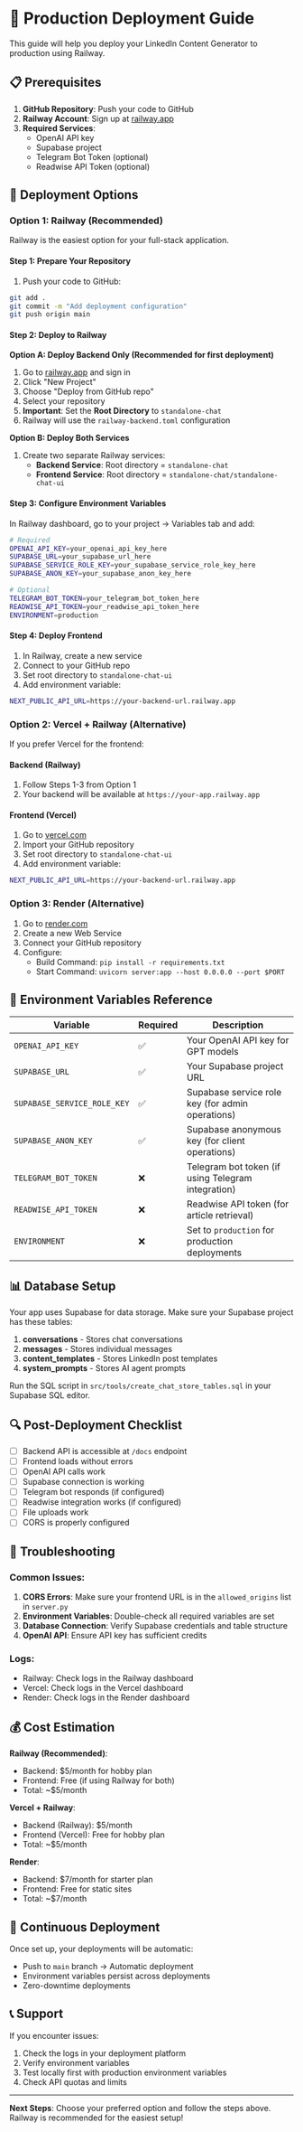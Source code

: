 # 🚀 Production Deployment Guide

This guide will help you deploy your LinkedIn Content Generator to production using Railway.

## 📋 Prerequisites

1. **GitHub Repository**: Push your code to GitHub
2. **Railway Account**: Sign up at [railway.app](https://railway.app)
3. **Required Services**:
   - OpenAI API key
   - Supabase project
   - Telegram Bot Token (optional)
   - Readwise API Token (optional)

## 🎯 Deployment Options

### Option 1: Railway (Recommended)

Railway is the easiest option for your full-stack application.

#### Step 1: Prepare Your Repository

1. Push your code to GitHub:
```bash
git add .
git commit -m "Add deployment configuration"
git push origin main
```

#### Step 2: Deploy to Railway

**Option A: Deploy Backend Only (Recommended for first deployment)**

1. Go to [railway.app](https://railway.app) and sign in
2. Click "New Project"
3. Choose "Deploy from GitHub repo"
4. Select your repository
5. **Important**: Set the **Root Directory** to `standalone-chat`
6. Railway will use the `railway-backend.toml` configuration

**Option B: Deploy Both Services**

1. Create two separate Railway services:
   - **Backend Service**: Root directory = `standalone-chat`
   - **Frontend Service**: Root directory = `standalone-chat/standalone-chat-ui`

#### Step 3: Configure Environment Variables

In Railway dashboard, go to your project → Variables tab and add:

```bash
# Required
OPENAI_API_KEY=your_openai_api_key_here
SUPABASE_URL=your_supabase_url_here
SUPABASE_SERVICE_ROLE_KEY=your_supabase_service_role_key_here
SUPABASE_ANON_KEY=your_supabase_anon_key_here

# Optional
TELEGRAM_BOT_TOKEN=your_telegram_bot_token_here
READWISE_API_TOKEN=your_readwise_api_token_here
ENVIRONMENT=production
```

#### Step 4: Deploy Frontend

1. In Railway, create a new service
2. Connect to your GitHub repo
3. Set root directory to `standalone-chat-ui`
4. Add environment variable:
```bash
NEXT_PUBLIC_API_URL=https://your-backend-url.railway.app
```

### Option 2: Vercel + Railway (Alternative)

If you prefer Vercel for the frontend:

#### Backend (Railway)
1. Follow Steps 1-3 from Option 1
2. Your backend will be available at `https://your-app.railway.app`

#### Frontend (Vercel)
1. Go to [vercel.com](https://vercel.com)
2. Import your GitHub repository
3. Set root directory to `standalone-chat-ui`
4. Add environment variable:
```bash
NEXT_PUBLIC_API_URL=https://your-backend-url.railway.app
```

### Option 3: Render (Alternative)

1. Go to [render.com](https://render.com)
2. Create a new Web Service
3. Connect your GitHub repository
4. Configure:
   - Build Command: `pip install -r requirements.txt`
   - Start Command: `uvicorn server:app --host 0.0.0.0 --port $PORT`

## 🔧 Environment Variables Reference

| Variable | Required | Description |
|----------|----------|-------------|
| `OPENAI_API_KEY` | ✅ | Your OpenAI API key for GPT models |
| `SUPABASE_URL` | ✅ | Your Supabase project URL |
| `SUPABASE_SERVICE_ROLE_KEY` | ✅ | Supabase service role key (for admin operations) |
| `SUPABASE_ANON_KEY` | ✅ | Supabase anonymous key (for client operations) |
| `TELEGRAM_BOT_TOKEN` | ❌ | Telegram bot token (if using Telegram integration) |
| `READWISE_API_TOKEN` | ❌ | Readwise API token (for article retrieval) |
| `ENVIRONMENT` | ❌ | Set to `production` for production deployments |

## 📊 Database Setup

Your app uses Supabase for data storage. Make sure your Supabase project has these tables:

1. **conversations** - Stores chat conversations
2. **messages** - Stores individual messages
3. **content_templates** - Stores LinkedIn post templates
4. **system_prompts** - Stores AI agent prompts

Run the SQL script in `src/tools/create_chat_store_tables.sql` in your Supabase SQL editor.

## 🔍 Post-Deployment Checklist

- [ ] Backend API is accessible at `/docs` endpoint
- [ ] Frontend loads without errors
- [ ] OpenAI API calls work
- [ ] Supabase connection is working
- [ ] Telegram bot responds (if configured)
- [ ] Readwise integration works (if configured)
- [ ] File uploads work
- [ ] CORS is properly configured

## 🚨 Troubleshooting

### Common Issues:

1. **CORS Errors**: Make sure your frontend URL is in the `allowed_origins` list in `server.py`
2. **Environment Variables**: Double-check all required variables are set
3. **Database Connection**: Verify Supabase credentials and table structure
4. **OpenAI API**: Ensure API key has sufficient credits

### Logs:
- Railway: Check logs in the Railway dashboard
- Vercel: Check logs in the Vercel dashboard
- Render: Check logs in the Render dashboard

## 💰 Cost Estimation

**Railway (Recommended)**:
- Backend: $5/month for hobby plan
- Frontend: Free (if using Railway for both)
- Total: ~$5/month

**Vercel + Railway**:
- Backend (Railway): $5/month
- Frontend (Vercel): Free for hobby plan
- Total: ~$5/month

**Render**:
- Backend: $7/month for starter plan
- Frontend: Free for static sites
- Total: ~$7/month

## 🔄 Continuous Deployment

Once set up, your deployments will be automatic:
- Push to `main` branch → Automatic deployment
- Environment variables persist across deployments
- Zero-downtime deployments

## 📞 Support

If you encounter issues:
1. Check the logs in your deployment platform
2. Verify environment variables
3. Test locally first with production environment variables
4. Check API quotas and limits

---

**Next Steps**: Choose your preferred option and follow the steps above. Railway is recommended for the easiest setup!
